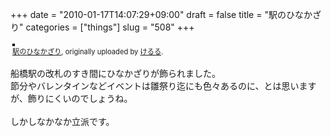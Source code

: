 +++
date = "2010-01-17T14:07:29+09:00"
draft = false
title = "駅のひなかざり"
categories = ["things"]
slug = "508"
+++


<div style="text-align: left; padding: 3px;">
<a href="https://www.flickr.com/photos/keruru/4280193395/" title="photo sharing"><img src="https://farm3.static.flickr.com/2787/4280193395_0fe8fd682e.jpg" style="border: solid 2px #000000;" alt="" /></a>
<br />
<span style="font-size: 0.8em; margin-top: 0px;"><a href="https://www.flickr.com/photos/keruru/4280193395/">駅のひなかざり</a>, originally uploaded by <a href="https://www.flickr.com/people/keruru/">けるる</a>.</span>
</div>
<p>
船橋駅の改札のすき間にひなかざりが飾られました。<br />
節分やバレンタインなどイベントは雛祭り迄にも色々あるのに、とは思いますが、飾りにくいのでしょうね。<br />
<br />
しかしなかなか立派です。
</p>
